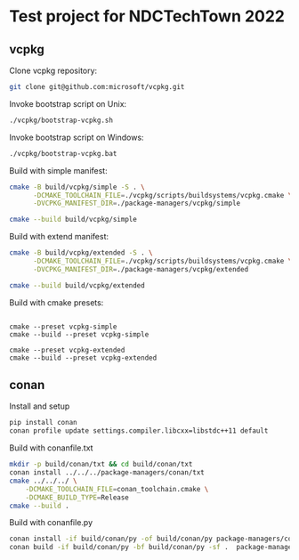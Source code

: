 # Test project for NDCTechTown 2022

## vcpkg

Clone vcpkg repository:

```bash
git clone git@github.com:microsoft/vcpkg.git
```

Invoke bootstrap script on Unix:

```bash
./vcpkg/bootstrap-vcpkg.sh
```

Invoke bootstrap script on Windows:

```bash
./vcpkg/bootstrap-vcpkg.bat
```

Build with simple manifest:

```bash
cmake -B build/vcpkg/simple -S . \
      -DCMAKE_TOOLCHAIN_FILE=./vcpkg/scripts/buildsystems/vcpkg.cmake \
      -DVCPKG_MANIFEST_DIR=./package-managers/vcpkg/simple

cmake --build build/vcpkg/simple
```

Build with extend manifest:
```bash
cmake -B build/vcpkg/extended -S . \
      -DCMAKE_TOOLCHAIN_FILE=./vcpkg/scripts/buildsystems/vcpkg.cmake \
      -DVCPKG_MANIFEST_DIR=./package-managers/vcpkg/extended

cmake --build build/vcpkg/extended
```

Build with cmake presets:

```

cmake --preset vcpkg-simple
cmake --build --preset vcpkg-simple

cmake --preset vcpkg-extended
cmake --build --preset vcpkg-extended

```

## conan

Install and setup

```bash
pip install conan
conan profile update settings.compiler.libcxx=libstdc++11 default
```

Build with conanfile.txt

```bash
mkdir -p build/conan/txt && cd build/conan/txt
conan install ../../../package-managers/conan/txt
cmake ../../../ \
    -DCMAKE_TOOLCHAIN_FILE=conan_toolchain.cmake \
    -DCMAKE_BUILD_TYPE=Release
cmake --build .
```

Build with conanfile.py

```bash
conan install -if build/conan/py -of build/conan/py package-managers/conan/py/
conan build -if build/conan/py -bf build/conan/py -sf .  package-managers/conan/py
```
